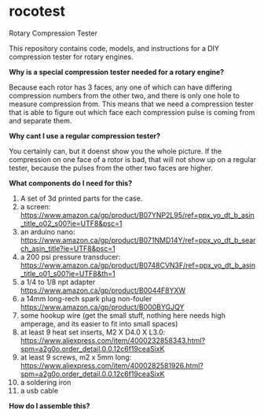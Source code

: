 # rocotest
Rotary Compression Tester

This repository contains code, models, and instructions for a DIY compression tester for rotary engines.

**Why is a special compression tester needed for a rotary engine?**

Because each rotor has 3 faces, any one of which can have differing compression numbers from the other two, and there is only one hole to measure compression from. This means that we need a compression tester that is able to figure out which face each compression pulse is coming from and separate them.

**Why cant I use a regular compression tester?**

You certainly can, but it doenst show you the whole picture. If the compression on one face of a rotor is bad, that will not show up on a regular tester, because the pulses from the other two faces are higher.

**What components do I need for this?**

1. A set of 3d printed parts for the case.
2. a screen: https://www.amazon.ca/gp/product/B07YNP2L95/ref=ppx_yo_dt_b_asin_title_o02_s00?ie=UTF8&psc=1
3. an arduino nano: https://www.amazon.ca/gp/product/B071NMD14Y/ref=ppx_yo_dt_b_search_asin_title?ie=UTF8&psc=1
4. a 200 psi pressure transducer: https://www.amazon.ca/gp/product/B0748CVN3F/ref=ppx_yo_dt_b_asin_title_o01_s00?ie=UTF8&th=1
5. a 1/4 to 1/8 npt adapter https://www.amazon.ca/gp/product/B0044F8YXW
6. a 14mm long-rech spark plug non-fouler https://www.amazon.ca/gp/product/B000BYGJQY
7. some hookup wire (get the small stuff, nothing here needs high amperage, and its easier to fit into small spaces)
8. at least 9 heat set inserts, M2 X D4.0 X L3.0: https://www.aliexpress.com/item/4000232858343.html?spm=a2g0o.order_detail.0.0.12c6f19ceaSixK
9. at least 9 screws, m2 x 5mm long: https://www.aliexpress.com/item/4000282581926.html?spm=a2g0o.order_detail.0.0.12c6f19ceaSixK
10. a soldering iron
11. a usb cable

**How do I assemble this?**

